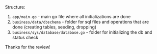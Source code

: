 Structure:
1. `app/main.go` - main go file where all initializations are done
2. `business/data/dbschema` - folder for sql files and operations that are done (creating tables, seeding, dropping)
3. `business/sys/database/database.go` - folder for initializing the db and status check

Thanks for the review!